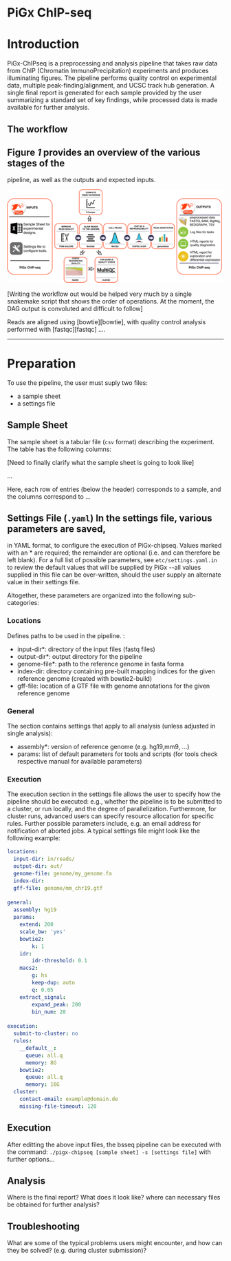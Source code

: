 # PiGx ChIP-seq

# Introduction 
PiGx-ChIPseq is a preprocessing and analysis pipeline that
takes raw data from ChIP (Chromatin ImmunoPrecipitation) experiments and
produces illuminating figures.  The pipeline performs quality control on
experimental data, multiple peak-finding/alignment, and UCSC track hub
generation. A single final report is generated for each sample provided by the
user summarizing a standard set of key findings, while processed data is made
available for further analysis.

## The workflow
## Figure *1* provides an overview of the various stages of the
pipeline, as well as the outputs and expected inputs.

![PiGx_Chipseq_workflow](./figures/pigx-chipseq.svg)

[Writing the workflow out would be helped very much by a single snakemake script that shows the order of operations. At the moment, the DAG output is convoluted and difficult to follow]

Reads are aligned using [bowtie][bowtie], with quality control analysis
performed with [fastqc][fastqc] ....

---

# Preparation 
To use the pipeline, the user must suply two files:

- a sample sheet
- a settings file

## Sample Sheet 

The sample sheet is a tabular file (`csv` format) describing the experiment.
The table has the following columns:

[Need to finally clarify what the sample sheet is going to look like]

...

Here, each row of entries (below the header) corresponds to a sample, and the
columns correspond to ...

 
## Settings File (`.yaml`) In the settings file, various parameters are saved,
in YAML format, to configure the execution of PiGx-chipseq. Values marked with
an * are required; the remainder are optional (i.e. and can therefore  be left
blank).  For a full list of possible parameters, see `etc/settings.yaml.in` to
review the default values that will be supplied by PiGx --all values supplied
in this file can be over-written, should the user supply an alternate value
in their settings file.
 
Altogether, these parameters are organized into the following sub-categories:

### Locations
Defines paths to be used in the pipeline. :
  - input-dir*: 	directory of the input files (fastq files)
  - output-dir*: 	output directory for the pipeline
  - genome-file*: 	path to the reference genome in fasta forma
  - index-dir: 	directory containing pre-built mapping indices for the given reference genome (created with bowtie2-build)
  - gff-file: 	location of a GTF file with genome annotations for the given reference genome

### General
The section contains settings that apply to all analysis (unless adjusted in single analysis):
  - assembly*: 	version of reference genome (e.g. hg19,mm9, ...)
  - params: 	list of default parameters for tools and scripts (for tools check respective manual for available parameters)

### Execution 
The execution section in the settings file allows the user to
specify how the pipeline should be executed: e.g., whether the pipeline is to
be submitted to a cluster, or run locally, and the degree of parallelization.
Furthermore, for cluster runs, advanced users can specify resource allocation
for specific rules. Further possible parameters include, e.g. an 
email address for notification of aborted jobs. 
A typical settings file might look like the following example:

```yaml
locations:
  input-dir: in/reads/
  output-dir: out/
  genome-file: genome/my_genome.fa
  index-dir:
  gff-file: genome/mm_chr19.gtf

general:
  assembly: hg19
  params:
    extend: 200
    scale_bw: 'yes'
    bowtie2:
        k: 1
    idr:
        idr-threshold: 0.1
    macs2:
        g: hs
        keep-dup: auto
        q: 0.05
    extract_signal:
        expand_peak: 200
        bin_num: 20

execution:
  submit-to-cluster: no
  rules:
    __default__:
      queue: all.q
      memory: 8G
    bowtie2:
      queue: all.q
      memory: 16G
  cluster:
    contact-email: example@domain.de
    missing-file-timeout: 120
```

## Execution

After editting the above input files, the bsseq pipeline can be executed with
the command: `./pigx-chipseq [sample sheet] -s [settings file]` with further
options...

## Analysis 
Where is the final report? What does it look like? where can necessary files be obtained
for further analysis?

## Troubleshooting

What are some of the typical problems users might encounter, and how can they
be solved?  (e.g. during cluster submission)?

